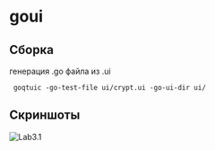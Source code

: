 # goui
## Сборка
генерация .go файла из .ui
```shell script
 goqtuic -go-test-file ui/crypt.ui -go-ui-dir ui/
```

## Скриншоты

![Lab3.1](https://github.com/elizarpif/goui/screenshotes/blob/develop/31.png)